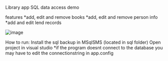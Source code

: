 Library app
SQL data access demo

features
*add, edit and remove books
*add, edit and remove person info
*add and edit lend records


![image](https://user-images.githubusercontent.com/67792416/216663329-03d18ba3-85f1-43be-8303-10145808237f.png)

How to run:
Install the sql backup in MSqlSMS (located in sql folder)
Open project in visual studio
*if the program doesnt connect to the database you may have to edit the connectionstring in app.config
